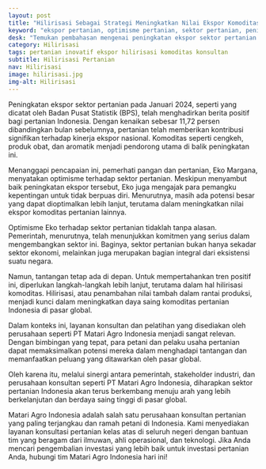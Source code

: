 ```yaml
---
layout: post
title: "Hilirisasi Sebagai Strategi Meningkatkan Nilai Ekspor Komoditas Pertanian"
keyword: "ekspor pertanian, optimisme pertanian, sektor pertanian, peningkatan ekspor, hilirisasi komoditas, matari agro Indonesia"
desk: "Temukan pembahasan mengenai peningkatan ekspor sektor pertanian dan dampaknya terhadap optimisme dalam pertanian. Pelajari bagaimana pemerintah dan stakeholder, termasuk PT Matari Agro Indonesia, dapat memanfaatkan peluang ini melalui layanan konsultan dan pelatihan yang efektif."
category: Hilirisasi
tags: pertanian inovatif ekspor hilirisasi komoditas konsultan
subtitle: Hilirisasi Pertanian
nav: Hilirisasi
image: hilirisasi.jpg
img-alt: Hilirisasi
---
```


Peningkatan ekspor sektor pertanian pada Januari 2024, seperti yang dicatat oleh Badan Pusat Statistik (BPS), telah menghadirkan berita positif bagi pertanian Indonesia. Dengan kenaikan sebesar 11,72 persen dibandingkan bulan sebelumnya, pertanian telah memberikan kontribusi signifikan terhadap kinerja ekspor nasional. Komoditas seperti cengkeh, produk obat, dan aromatik menjadi pendorong utama di balik peningkatan ini.

Menanggapi pencapaian ini, pemerhati pangan dan pertanian, Eko Margana, menyatakan optimisme terhadap sektor pertanian. Meskipun menyambut baik peningkatan ekspor tersebut, Eko juga mengajak para pemangku kepentingan untuk tidak berpuas diri. Menurutnya, masih ada potensi besar yang dapat dioptimalkan lebih lanjut, terutama dalam meningkatkan nilai ekspor komoditas pertanian lainnya.

Optimisme Eko terhadap sektor pertanian tidaklah tanpa alasan. Pemerintah, menurutnya, telah menunjukkan komitmen yang serius dalam mengembangkan sektor ini. Baginya, sektor pertanian bukan hanya sekadar sektor ekonomi, melainkan juga merupakan bagian integral dari eksistensi suatu negara.

Namun, tantangan tetap ada di depan. Untuk mempertahankan tren positif ini, diperlukan langkah-langkah lebih lanjut, terutama dalam hal hilirisasi komoditas. Hilirisasi, atau penambahan nilai tambah dalam rantai produksi, menjadi kunci dalam meningkatkan daya saing komoditas pertanian Indonesia di pasar global.

Dalam konteks ini, layanan konsultan dan pelatihan yang disediakan oleh perusahaan seperti PT Matari Agro Indonesia menjadi sangat relevan. Dengan bimbingan yang tepat, para petani dan pelaku usaha pertanian dapat memaksimalkan potensi mereka dalam menghadapi tantangan dan memanfaatkan peluang yang ditawarkan oleh pasar global.

Oleh karena itu, melalui sinergi antara pemerintah, stakeholder industri, dan perusahaan konsultan seperti PT Matari Agro Indonesia, diharapkan sektor pertanian Indonesia akan terus berkembang menuju arah yang lebih berkelanjutan dan berdaya saing tinggi di pasar global.

Matari Agro Indonesia adalah salah satu perusahaan konsultan pertanian yang paling terjangkau dan ramah petani di Indonesia. Kami menyediakan layanan konsultasi pertanian kelas atas di seluruh negeri dengan bantuan tim yang beragam dari ilmuwan, ahli operasional, dan teknologi. Jika Anda mencari pengembalian investasi yang lebih baik untuk investasi pertanian Anda, hubungi tim Matari Agro Indonesia hari ini!
